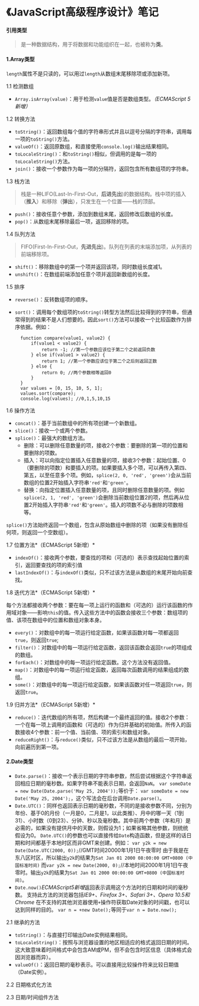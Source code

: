 # 《JavaScript高级程序设计》笔记

#### 引用类型
> 是一种数据结构，用于将数据和功能组织在一起，也被称为**类**。

#### 1.Array类型
`length`属性不是只读的，可以用过`length`从数组末尾移除项或添加新项。

1.1 检测数组

* `Array.isArray(value)`：用于检测`value`值是否是数组类型。*（ECMAScript 5新增）*

1.2 转换方法

* `toString()`：返回数组每个值的字符串形式并且以逗号分隔的字符串，调用每一项的`toString()`方法。
* `valueOf()`：返回原数组，和直接使用`console.log()`输出结果相同。
* `toLocaleString()`：和`toString()`相似，但调用的是每一项的`toLocaleString()`方法。
* `join()`：接收一个参数作为每一项的分隔符，返回包含所有数组项的字符串。

1.3 栈方法
> 栈是一种LIFO(Last-In-First-Out，**后进先出**)的数据结构。栈中项的插入（**推入**）和移除（**弹出**），只发生在一个位置——栈的顶部。

* `push()`：接收任意个参数，添加到数组末尾，返回修改后数组的长度。
* `pop()`：从数组末尾移除最后一项，返回移除的项。

1.4 队列方法
> FIFO(First-In-First-Out，**先进先出**)。队列在列表的末端添加项，从列表的前端移除项。

* `shift()`：移除数组中的第一个项并返回该项，同时数组长度减1。
* `unshift()`：在数组前端添加任意个项并返回新数组的长度。

1.5 排序

* `reverse()`：反转数组项的顺序。
* `sort()`：调用每个数组项的`toString()`转型方法然后比较得到的字符串，但通常得到的结果不是人们想要的。因此`sort()`方法可以接收一个比较函数作为排序依据。例如：

        function compare(value1, value2) {
            if(value1 < value2) {
                return -1; //第一个参数应该位于第二个之前返回负数
            } else if(value1 > value2) {
                return 1; //第一个参数应该位于第二个之后则返回正数
            } else {
                return 0; //两个参数相等返回0
            }
        }
        var values = [0, 15, 10, 5, 1];
        values.sort(compare);
        console.log(values); //0,1,5,10,15

1.6 操作方法

* `concat()`：基于当前数组中的所有项创建一个新数组。
* `slice()`：接收一个或两个参数。
* `splice()`：最强大的数组方法。
    * 删除：可以删除任意数量的项，接收2个参数：要删除的第一项的位置和要删除的项数。
    * 插入：可以向指定位置插入任意数量的项，接收3个参数：起始位置、0（要删除的项数）和要插入的项。如果要插入多个项，可以再传入第四、第五，以至任意多个项。例如，`splice(2, 0, 'red', 'green')`会从当前数组的位置2开始插入字符串`'red'`和`'green'`。
    * 替换：向指定位置插入任意数量的项，且同时删除任意数量的项。例如`splice(2, 1, 'red', 'green')`会删除当前数组位置2的项，然后再从位置2开始插入字符串`'red'`和`'green'`。插入的项数不必与删除的项数相等。

`splice()`方法始终返回一个数组，包含从原始数组中删除的项（如果没有删除任何项，则返回一个空数组）。

1.7 位置方法*（ECMAScript 5新增）*

* `indexOf()`：接收两个参数，要查找的项和（可选的）表示查找起始位置的索引，返回要查找的项的索引值
* `lastIndexOf()`：与`indexOf()`类似，只不过该方法是从数组的末尾开始向前查找。

1.8 迭代方法*（ECMAScript 5新增）*

每个方法都接收两个参数：要在每一项上运行的函数和（可选的）运行该函数的作用域对象——影响`this`的值。传入这些方法中的函数会接收三个参数：数组项的值、该项在数组中的位置和数组对象本身。

* `every()`：对数组中的每一项运行给定函数，如果该函数对每一项都返回`true`，则返回`true`;
* `filter()`：对数组中的每一项运行给定函数，返回该函数会返回`true`的项组成的数组。
* `forEach()`：对数组中的每一项运行给定函数。这个方法没有返回值。
* `map()`：对数组中的每一项运行给定函数，返回每次函数调用的结果组成的数组。
* `some()`：对数组中的每一项运行给定函数，如果该函数对任一项返回`true`，则返回`true`。

1.9 归并方法*（ECMAScript 5新增）*

* `reduce()`：迭代数组的所有项，然后构建一个最终返回的值。接收2个参数：一个在每一项上调用的函数和（可选的）作为归并基础的初始值。所传入的函数接收4个参数：前一个值、当前值、项的索引和数组对象。
* `reduceRight()`：与`reduce()`类似，只不过该方法是从数组的最后一项开始，向前遍历到第一项。

#### 2.Date类型

* `Date.parse()`：接收一个表示日期的字符串参数，然后尝试根据这个字符串返回相应日期的毫秒数。如果字符串不能表示日期，会返回`NaN`。
`var someDate = new Date(Date.parse('May 25, 2004'));`等价于：
`var someDate = new Date('May 25, 2004');`，这个写法会在后台调用`Date.parse()`。
* `Date.UTC()`：同样也返回表示日期的毫秒数，不同的是接收参数不同，分别为年份、基于0的月份（一月是0，二月是1，以此类推）、月中的哪一天（1到31）、小时数（0到23）、分钟、秒以及毫秒数。其中前两个参数（年和月）是必需的，如果没有提供月中的天数，则假设为1；如果省略其他参数，则统统假设为0。
`Date.UTC()`的参数也可以直接传给`Date`构造函数，但是这样的话日期和时间都基于本地时区而非GMT来创建。例如：
`var y2k = new Date(Date.UTC(2000, 0));`//GMT时间20000年1月1日午夜零时
由于我是在东八区时区，所以输出`y2k`的结果为`Sat Jan 01 2000 08:00:00 GMT+0800 (中国标准时间)`
而`var y2k = new Date(2000, 0);`//本地时间2000年1月1日午夜零时。输出`y2k`的结果为`Sat Jan 01 2000 00:00:00 GMT+0800 (中国标准时间)`。
* `Date.now()`*ECMAScript5新增*返回表示调用这个方法时的日期和时间的毫秒数。
支持此方法的浏览器包括*IE9+、Firefox 3+、Safari 3+、Opera 10.5和Chrome*
在不支持的其他浏览器使用`+`操作符获取Date对象的时间戳，也可以达到同样的目的。
`var n = +new Date();`等同于`var n = Date.now();`

2.1 继承的方法

* `toString()`：与直接打印输出Date实例结果相同。
* `toLocaleString()`：按照与浏览器设置的地区相适应的格式返回日期的时间。这大致意味着时间格式中会包含AM或PM，但不会包含时区信息（具体格式会因浏览器而异）。
* `valueOf()`：返回日期的毫秒表示。可以直接用比较操作符来比较日期值（Date实例）。

2.2 日期格式化方法

2.3 日期/时间组件方法
